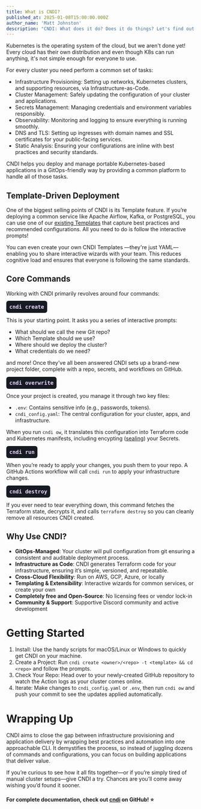 ```yaml
---
title: What is CNDI?
published_at: 2025-01-08T15:00:00.000Z
author_name: 'Matt Johnston'
description: "CNDI: What does it do? Does it do things? Let's find out!"
---
```


<!-- Cloud Native Deployment Interface -->

Kubernetes is the operating system of the cloud, but we aren't done yet! Every
cloud has their own distribution and even though K8s can run anything, it's not
simple enough for everyone to use.

For every cluster you need perform a common set of tasks:

- <span style="color: var(--color-accent-fg);">Infrastructure
  Provisioning</span>: Setting up networks, Kubernetes clusters, and supporting
  resources, via Infrastructure-as-Code.
- <span style="color: var(--color-accent-fg);">Cluster Management</span>: Safely
  updating the configuration of your cluster and applications.
- <span style="color: var(--color-accent-fg);">Secrets Management</span>:
  Managing credentials and environment variables responsibly.
- <span style="color: var(--color-accent-fg);">Observability</span>: Monitoring
  and logging to ensure everything is running smoothly.
- <span style="color: var(--color-accent-fg);">DNS and TLS</span>: Setting up
  ingresses with domain names and SSL certificates for your public-facing
  services.
- <span style="color: var(--color-accent-fg);">Static Analysis</span>: Ensuring
  your configurations are inline with best practices and security standards.

CNDI helps you deploy and manage portable Kubernetes-based applications in a
GitOps-friendly way by providing a common platform to handle all of those tasks.

## Template-Driven Deployment

One of the biggest selling points of CNDI is its Template feature. If you’re
deploying a common service like Apache Airflow, Kafka, or PostgreSQL, you can
use one of our [existing Templates](https://cndi.dev/templates) that capture
best practices and recommended configurations. All you need to do is follow the
interactive prompts!

You can even create your own CNDI Templates —they're just YAML— enabling you to
share interactive wizards with your team. This reduces cognitive load and
ensures that everyone is following the same standards.

## Core Commands

Working with CNDI primarily revolves around four commands:

#### <span style="color: #e9d5ff; font-family: monospace; background-color: #161b22; padding: 0.5rem; border-radius: 0.375rem">cndi create</span>

This is your starting point. It asks you a series of interactive prompts:

- What should we call the new Git repo?
- Which Template should we use?
- Where should we deploy the cluster?
- What credentials do we need?

and more! Once they've all been answered CNDI sets up a brand-new project
folder, complete with a repo, secrets, and workflows on GitHub.

#### <span style="color: #e9d5ff; font-family: monospace; background-color: #161b22; padding: 0.5rem; border-radius: 0.375rem">cndi overwrite</span>

Once your project is created, you manage it through two key files:

- `.env`: Contains sensitive info (e.g., passwords, tokens).
- `cndi_config.yaml`: The central configuration for your cluster, apps, and
  infrastructure.

When you run `cndi ow`, it translates this configuration into Terraform code and
Kubernetes manifests, including encypting
([sealing](https://github.com/bitnami-labs/sealed-secrets)) your Secrets.

#### <span style="color: #e9d5ff; font-family: monospace; background-color: #161b22; padding: 0.5rem; border-radius: 0.375rem">cndi run</span>

When you’re ready to apply your changes, you push them to your repo. A GitHub
Actions workflow will call `cndi run` to apply your infrastructure changes.

#### <span style="color: #e9d5ff; font-family: monospace; background-color: #161b22; padding: 0.5rem; border-radius: 0.375rem">cndi destroy</span>

If you ever need to tear everything down, this command fetches the Terraform
state, decrypts it, and calls `terraform destroy` so you can cleanly remove all
resources CNDI created.

## Why Use CNDI?

- **GitOps-Managed**: Your cluster will pull configuration from git ensuring a
  consistent and auditable deployment process.
- **Infrastructure as Code**: CNDI generates Terraform code for your
  infrastructure, ensuring it’s simple, versioned, and repeatable.
- **Cross-Cloud Flexibility**: Run on AWS, GCP, Azure, or locally
- **Templating & Extensibility**: Interactive wizards for common services, or
  create your own
- **Completely free and Open-Source**: No licensing fees or vendor lock-in
- **Community & Support**: Supportive Discord community and active development

# Getting Started

1. Install: Use the handy scripts for macOS/Linux or Windows to quickly get CNDI
   on your machine.
2. Create a Project: Run `cndi create <owner>/<repo> -t <template> && cd <repo>`
   and follow the prompts.
3. Check Your Repo: Head over to your newly-created GitHub repository to watch
   the Action logs as your cluster comes online.
4. Iterate: Make changes to `cndi_config.yaml` or `.env`, then run `cndi ow` and
   push your commit to see the updates applied automatically.

# Wrapping Up

CNDI aims to close the gap between infrastructure provisioning and application
delivery by wrapping best practices and automation into one approachable CLI. It
demystifies the process, so instead of juggling dozens of commands and
configurations, you can focus on building applications that deliver value.

If you’re curious to see how it all fits together—or if you’re simply tired of
manual cluster setups—give CNDI a try. Chances are you’ll come away wishing
you’d found it sooner.

#### For complete documentation, check out [cndi](https://cndi.run/gh?utm_content=blog_what-is-cndi_cndi_link&utm_campaign=cndi-what-is-cndi_blog&utm_source=https://cndi.dev/blog/what-is-cndi&utm_medium=blog&utm_id=8108) on GitHub! ⭐️
